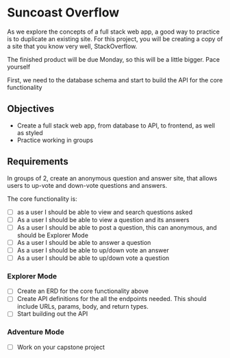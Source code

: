 # Suncoast Overflow

As we explore the concepts of a full stack web app, a good way to practice is to duplicate an existing site. For this project, you will be creating a copy of a site that you know very well, StackOverflow.

The finished product will be due Monday, so this will be a little bigger. Pace yourself

First, we need to the database schema and start to build the API for the core functionality

## Objectives

- Create a full stack web app, from database to API, to frontend, as well as styled
- Practice working in groups

## Requirements

In groups of 2, create an anonymous question and answer site, that allows users to up-vote and down-vote questions and answers.

The core functionality is:

- [ ] as a user I should be able to view and search questions asked
- [ ] As a user I should be able to view a question and its answers
- [ ] As a user I should be able to post a question, this can anonymous, and should be Explorer Mode
- [ ] As a user I should be able to answer a question
- [ ] As a user I should be able to up/down vote an answer
- [ ] As a user I should be able to up/down vote a question

### Explorer Mode

- [ ] Create an ERD for the core functionality above
- [ ] Create API definitions for the all the endpoints needed. This should include URLs, params, body, and return types.
- [ ] Start building out the API

### Adventure Mode

- [ ] Work on your capstone project
